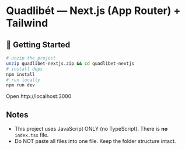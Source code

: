 # Quadlibét — Next.js (App Router) + Tailwind

## 🚀 Getting Started
```bash
# unzip the project
unzip quadlibet-nextjs.zip && cd quadlibet-nextjs
# install deps
npm install
# run locally
npm run dev
```
Open http://localhost:3000

## Notes
- This project uses JavaScript ONLY (no TypeScript). There is **no** `index.tsx` file.
- Do NOT paste all files into one file. Keep the folder structure intact.
